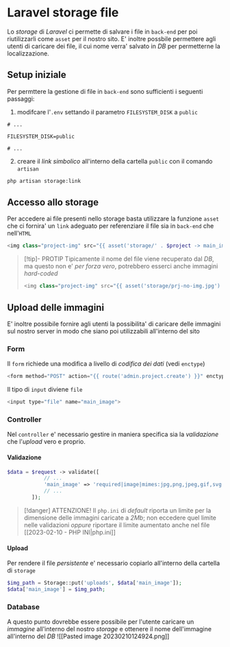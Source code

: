 # Laravel storage file
Lo *storage* di *Laravel* ci permette di salvare i file in `back-end` per poi riutilizzarli come `asset` per il nostro sito. E' inoltre possbile permettere agli utenti di caricare dei file, il cui nome verra' salvato in *DB* per permetterne la localizzazione.

## Setup iniziale
Per permttere la gestione di file in `back-end` sono sufficienti i seguenti passaggi:
1. modifcare l'`.env` settando il parametro `FILESYSTEM_DISK` a `public`
```properties
# ...

FILESYSTEM_DISK=public

# ...
```

2. creare il *link simbolico* all'interno della cartella `public` con il comando `artisan`
```sh
php artisan storage:link
```

## Accesso allo storage
Per accedere ai file presenti nello storage basta utilizzare la funzione `asset` che ci fornira' un `link` adeguato per referenziare il file sia in `back-end` che nell'`HTML`
```php
<img class="project-img" src="{{ asset('storage/' . $project -> main_image) }}" alt="">
```

> [!tip]- PROTIP
> Tipicamente il nome del file viene recuperato dal *DB*, ma questo non e' *per forza vero*, potrebbero esserci anche immagini *hard-coded*
> ```php
> <img class="project-img" src="{{ asset('storage/prj-no-img.jpg') }}" alt="">
> ```

## Upload delle immagini
E' inoltre possibile fornire agli utenti la possibilita' di caricare delle immagini sul nostro server in modo che siano poi utilizzabili all'interno del sito

### Form
Il `form` richiede una modifica a livello di *codifica dei dati* (vedi `enctype`)
```php
<form method="POST" action="{{ route('admin.project.create') }}" enctype="multipart/form-data">
```

Il tipo di `input` diviene `file`
```php
<input type="file" name="main_image">
```

### Controller
Nel `controller` e' necessario gestire in maniera specifica sia la *validazione* che l'*upload* vero e proprio.

#### Validazione
```php
$data = $request -> validate([
            // ...
            'main_image' => 'required|image|mimes:jpg,png,jpeg,gif,svg|max:2048',
            // ...
        ]);
```

> [!danger] ATTENZIONE!
> Il `php.ini` di *default* riporta un limite per la dimensione delle immagini caricate a *2Mb*; non eccedere quel limite nelle validazioni *oppure* riportare il limite aumentato anche nel file [[2023-02-10 - PHP INI|php.ini]]

#### Upload
Per rendere il file *persistente* e' necessario copiarlo all'interno della cartella di `storage`
```php
$img_path = Storage::put('uploads', $data['main_image']);
$data['main_image'] = $img_path;
```

### Database
A questo punto dovrebbe essere possibile per l'utente caricare un *immagine* all'interno del nostro *storage* e ottenere il nome dell'immagine all'interno del *DB*
![[Pasted image 20230210124924.png]]

